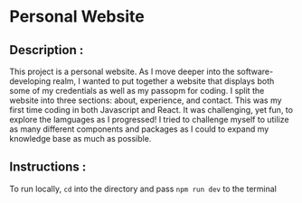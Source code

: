 # Personal Website

## Description :
This project is a personal website. As I move deeper into the software-developing realm, I wanted to put together a website that displays both some of my credentials as well as my passopm for coding. I split the website into three sections: about, experience, and contact. This was my first time coding in both Javascript and React. It was challenging, yet fun, to explore the lamguages as I progressed! I tried to challenge myself to utilize as many different components and packages as I could to expand my knowledge base as much as possible.

## Instructions :
To run locally, `cd` into the directory and pass `npm run dev` to the terminal

